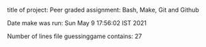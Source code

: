 title of project: Peer graded assignment: Bash, Make, Git  and Github

Date make was run:
Sun May  9 17:56:02 IST 2021

Number of lines file guessinggame contains:
      27
